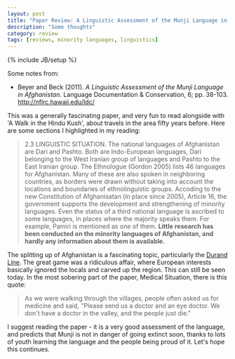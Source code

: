 ```yaml
---
layout: post
title: "Paper Review: A Linguistic Assessment of the Munji Language in Afghanistan"
description: "Some thoughts"
category: review
tags: [reviews, minority languages, linguistics]
---
```

{% include JB/setup %}

Some notes from:
  * Beyer and Beck (2011). _A Linguistic Assessment of the
Munji Language in Afghanistan._ Language Documentation & Conservation,
6; pp. 38-103. http://nflrc.hawaii.edu/ldc/ 

This was a generally fascinating paper, and very fun to read alongside
with 'A Walk in the Hindu Kush', about travels in the area fifty years
before. Here are some sections I highlighted in my reading:

> 2.3 LINGUISTIC SITUATION. The national languages of Afghanistan are
> Dari and Pashto. Both are Indo-European languages, Dari belonging to
> the West Iranian group of languages and Pashto to the East Iranian
> group. The Ethnologue (Gordon 2005) lists 46 languages for
> Afghanistan. Many of these are also spoken in neighboring countries,
> as borders were drawn without taking into account the locations and
> boundaries of ethnolinguistic groups. Accoding to the new
> Constitution of Afghanisatan (in place since 2005), Article 16, the
> government supports the development and strengthening of minority
> languages. Even the status of a third national language is ascribed to
> some languages, in places where the majority speaks them. For example,
> Pamiri is mentioned as one of them. __Little research has been conducted
> on the minority languages of Afghanistan, and hardly any information
> about them is available.__

The splitting up of Afghanistan is a fascinating topic, particularly the [Durand Line](http://en.wikipedia.org/wiki/Durand_Line). The great game was a ridiculous affair, where European interests basically ignored the locals and carved up the region. This can still be seen today. In the most sobering part of the paper, Medical Situation, there is this quote:

> As we were walking through the villages, people often asked us for
> medicine and said, "Please send us a doctor and an eye doctor. We
> don't have a doctor in the valley, and the people just die."

I suggest reading the paper - it is a very good assessment of the
language, and predicts that Munji is not in danger of going extinct
soon, thanks to lots of youth learning the language and the people being
proud of it. Let's hope this continues. 
